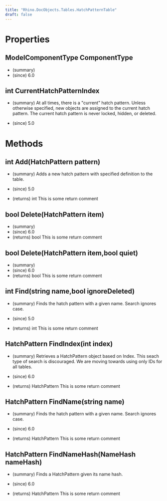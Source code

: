 ```yaml
---
title: "Rhino.DocObjects.Tables.HatchPatternTable"
draft: false
---
```


# Properties
## ModelComponentType ComponentType
- (summary) 
- (since) 6.0
## int CurrentHatchPatternIndex
- (summary) 
     At all times, there is a "current" hatch pattern.  Unless otherwise
     specified, new objects are assigned to the current hatch pattern.
     The current hatch pattern is never locked, hidden, or deleted.
     
- (since) 5.0
# Methods
## int Add(HatchPattern pattern)
- (summary) 
     Adds a new hatch pattern with specified definition to the table.
     
- (since) 5.0
- (returns) int This is some return comment
## bool Delete(HatchPattern item)
- (summary) 
- (since) 6.0
- (returns) bool This is some return comment
## bool Delete(HatchPattern item,bool quiet)
- (summary) 
- (since) 6.0
- (returns) bool This is some return comment
## int Find(string name,bool ignoreDeleted)
- (summary) 
     Finds the hatch pattern with a given name. Search ignores case.
     
- (since) 5.0
- (returns) int This is some return comment
## HatchPattern FindIndex(int index)
- (summary) 
     Retrieves a HatchPattern object based on Index. This seach type of search is discouraged.
     We are moving towards using only IDs for all tables.
     
- (since) 6.0
- (returns) HatchPattern This is some return comment
## HatchPattern FindName(string name)
- (summary) 
     Finds the hatch pattern with a given name. Search ignores case.
     
- (since) 6.0
- (returns) HatchPattern This is some return comment
## HatchPattern FindNameHash(NameHash nameHash)
- (summary) 
     Finds a HatchPattern given its name hash.
     
- (since) 6.0
- (returns) HatchPattern This is some return comment
